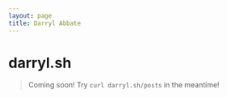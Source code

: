 ```yaml
---
layout: page
title: Darryl Abbate
---
```

# darryl.sh

> Coming soon! Try `curl darryl.sh/posts` in the meantime!